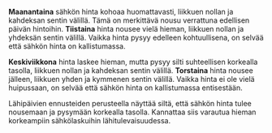 **Maanantaina** sähkön hinta kohoaa huomattavasti, liikkuen nollan ja kahdeksan sentin välillä. Tämä on merkittävä nousu verrattuna edellisen päivän hintoihin. **Tiistaina** hinta nousee vielä hieman, liikkuen nollan ja yhdeksän sentin välillä. Vaikka hinta pysyy edelleen kohtuullisena, on selvää että sähkön hinta on kallistumassa.

**Keskiviikkona** hinta laskee hieman, mutta pysyy silti suhteellisen korkealla tasolla, liikkuen nollan ja kahdeksan sentin välillä. **Torstaina** hinta nousee jälleen, liikkuen yhden ja kymmenen sentin välillä. Vaikka hinta ei ole vielä huipussaan, on selvää että sähkön hinta on kallistumassa entisestään.

Lähipäivien ennusteiden perusteella näyttää siltä, että sähkön hinta tulee nousemaan ja pysymään korkealla tasolla. Kannattaa siis varautua hieman korkeampiin sähkölaskuihin lähitulevaisuudessa.